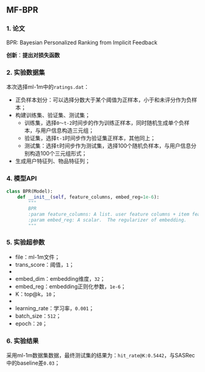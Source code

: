 ## MF-BPR

### 1. 论文
BPR: Bayesian Personalized Ranking from Implicit Feedback

**创新**：**提出对损失函数**  



### 2. 实验数据集

本次选择ml-1m中的`ratings.dat`：

- 正负样本划分：可以选择分数大于某个阈值为正样本，小于和未评分作为负样本；
- 构建训练集、验证集、测试集；
  - 训练集，选择`0～t-2`时间步的作为训练正样本，同时随机生成单个负样本，与用户信息构造三元组；
  - 验证集，选择`t-1`时间步作为验证集正样本，其他同上；
  - 测试集：选择`t`时间步作为测试集，选择100个随机负样本，与用户信息分别构造100个三元组形式；
- 生成用户特征列、物品特征列；



### 4. 模型API

```python
class BPR(Model):
    def __init__(self, feature_columns, embed_reg=1e-6):
        """
        BPR
        :param feature_columns: A list. user feature columns + item feature columns
        :param embed_reg: A scalar.  The regularizer of embedding.
        """
```



### 5. 实验超参数

- file：ml-1m文件；
- trans_score：阈值，`1`；
- 
- embed_dim：embedding维度，`32`；
- embed_reg：embedding正则化参数，`1e-6`；
- K：top@k，`10`；
- 
- learning_rate：学习率，`0.001`；
- batch_size：`512`；
- epoch：`20`；



### 6. 实验结果

采用ml-1m数据集数据，最终测试集的结果为：`hit_rate@K:0.5442`，与SASRec中的baseline差`0.03`；

